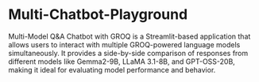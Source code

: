 # Multi-Chatbot-Playground
Multi-Model Q&amp;A Chatbot with GROQ is a Streamlit-based application that allows users to interact with multiple GROQ-powered language models simultaneously. It provides a side-by-side comparison of responses from different models like Gemma2-9B, LLaMA 3.1-8B, and GPT-OSS-20B, making it ideal for evaluating model performance and behavior.
